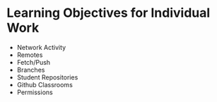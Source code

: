 # Learning Objectives for Individual Work

* Network Activity
* Remotes
* Fetch/Push
* Branches
* Student Repositories
* Github Classrooms
* Permissions

